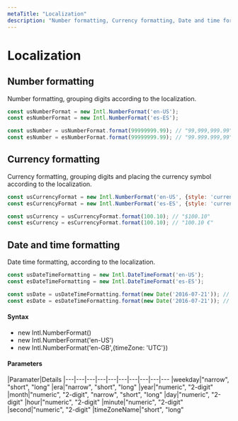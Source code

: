 ```yaml
---
metaTitle: "Localization"
description: "Number formatting, Currency formatting, Date and time formatting"
---
```


# Localization



## Number formatting


Number formatting, grouping digits according to the localization.

```js
const usNumberFormat = new Intl.NumberFormat('en-US');
const esNumberFormat = new Intl.NumberFormat('es-ES');

const usNumber = usNumberFormat.format(99999999.99); // "99,999,999.99"
const esNumber = esNumberFormat.format(99999999.99); // "99.999.999,99"

```



## Currency formatting


Currency formatting, grouping digits and placing the currency symbol according to the localization.

```js
const usCurrencyFormat = new Intl.NumberFormat('en-US', {style: 'currency', currency: 'USD'})
const esCurrencyFormat = new Intl.NumberFormat('es-ES', {style: 'currency', currency: 'EUR'})

const usCurrency = usCurrencyFormat.format(100.10); // "$100.10"
const esCurrency = esCurrencyFormat.format(100.10); // "100.10 €"

```



## Date and time formatting


Date time formatting, according to the localization.

```js
const usDateTimeFormatting = new Intl.DateTimeFormat('en-US');
const esDateTimeFormatting = new Intl.DateTimeFormat('es-ES');

const usDate = usDateTimeFormatting.format(new Date('2016-07-21')); // "7/21/2016"
const esDate = esDateTimeFormatting.format(new Date('2016-07-21')); // "21/7/2016"

```



#### Syntax


- new Intl.NumberFormat()
- new Intl.NumberFormat('en-US')
- new Intl.NumberFormat('en-GB',{timeZone: 'UTC'})



#### Parameters


|Paramater|Details
|---|---|---|---|---|---|---|---|---|---
|weekday|"narrow", "short", "long"
|era|"narrow", "short", "long"
|year|"numeric", "2-digit"
|month|"numeric", "2-digit", "narrow", "short", "long"
|day|"numeric", "2-digit"
|hour|"numeric", "2-digit"
|minute|"numeric", "2-digit"
|second|"numeric", "2-digit"
|timeZoneName|"short", "long"


